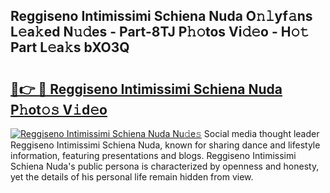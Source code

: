 ## Reggiseno Intimissimi Schiena Nuda O𝚗𝚕yf𝚊ns L𝚎a𝚔ed N𝚞𝚍es - Part-8TJ P𝚑𝚘tos Vi𝚍𝚎o - H𝚘𝚝 Part L𝚎a𝚔s bXO3Q

# <h2><a href="http://kf27wu.oniu.top/?m=Reggiseno+Intimissimi+Schiena+Nuda">🔗👉 🔴 Reggiseno Intimissimi Schiena Nuda P𝚑ot𝚘𝚜 V𝚒d𝚎o</a></h2>

[![Reggiseno Intimissimi Schiena Nuda Nu𝚍e𝚜](https://i.imgur.com/0qMVB7G.gif)](http://kf27wu.oniu.top/?m=Reggiseno+Intimissimi+Schiena+Nuda)
Social media thought leader Reggiseno Intimissimi Schiena Nuda, known for sharing dance and lifestyle information, featuring presentations and blogs. Reggiseno Intimissimi Schiena Nuda's public persona is characterized by openness and honesty, yet the details of his personal life remain hidden from view.  
